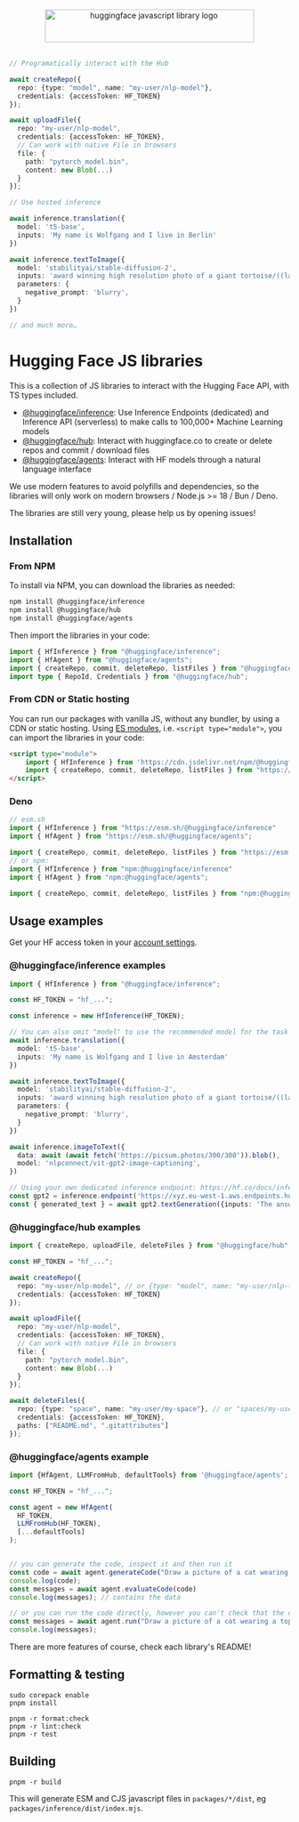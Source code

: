 <p align="center">
  <br/>
  <picture> 
    <source media="(prefers-color-scheme: dark)" srcset="https://huggingface.co/datasets/huggingface/documentation-images/raw/main/huggingfacejs-dark.svg">
    <source media="(prefers-color-scheme: light)" srcset="https://huggingface.co/datasets/huggingface/documentation-images/raw/main/huggingfacejs-light.svg">
    <img alt="huggingface javascript library logo" src="https://huggingface.co/datasets/huggingface/documentation-images/raw/main/huggingfacejs-light.svg" width="376" height="59" style="max-width: 100%;">
  </picture>
  <br/>
  <br/>
</p>

```ts
// Programatically interact with the Hub

await createRepo({
  repo: {type: "model", name: "my-user/nlp-model"},
  credentials: {accessToken: HF_TOKEN}
});

await uploadFile({
  repo: "my-user/nlp-model",
  credentials: {accessToken: HF_TOKEN},
  // Can work with native File in browsers
  file: {
    path: "pytorch_model.bin",
    content: new Blob(...) 
  }
});

// Use hosted inference

await inference.translation({
  model: 't5-base',
  inputs: 'My name is Wolfgang and I live in Berlin'
})

await inference.textToImage({
  model: 'stabilityai/stable-diffusion-2',
  inputs: 'award winning high resolution photo of a giant tortoise/((ladybird)) hybrid, [trending on artstation]',
  parameters: {
    negative_prompt: 'blurry',
  }
})

// and much more…
```

# Hugging Face JS libraries

This is a collection of JS libraries to interact with the Hugging Face API, with TS types included.

- [@huggingface/inference](packages/inference/README.md): Use Inference Endpoints (dedicated) and Inference API (serverless) to make calls to 100,000+ Machine Learning models
- [@huggingface/hub](packages/hub/README.md): Interact with huggingface.co to create or delete repos and commit / download files
- [@huggingface/agents](packages/agents/README.md): Interact with HF models through a natural language interface


We use modern features to avoid polyfills and dependencies, so the libraries will only work on modern browsers / Node.js >= 18 / Bun / Deno. 

The libraries are still very young, please help us by opening issues!

## Installation

### From NPM

To install via NPM, you can download the libraries as needed:

```bash
npm install @huggingface/inference
npm install @huggingface/hub
npm install @huggingface/agents
```

Then import the libraries in your code:

```ts
import { HfInference } from "@huggingface/inference";
import { HfAgent } from "@huggingface/agents";
import { createRepo, commit, deleteRepo, listFiles } from "@huggingface/hub";
import type { RepoId, Credentials } from "@huggingface/hub";
```

### From CDN or Static hosting

You can run our packages with vanilla JS, without any bundler, by using a CDN or static hosting. Using [ES modules](https://hacks.mozilla.org/2018/03/es-modules-a-cartoon-deep-dive/), i.e. `<script type="module">`, you can import the libraries in your code:

```html
<script type="module">
    import { HfInference } from 'https://cdn.jsdelivr.net/npm/@huggingface/inference@2.6.5/+esm';
    import { createRepo, commit, deleteRepo, listFiles } from "https://cdn.jsdelivr.net/npm/@huggingface/hub@0.14.2/+esm";
</script>
```

### Deno

```ts
// esm.sh
import { HfInference } from "https://esm.sh/@huggingface/inference"
import { HfAgent } from "https://esm.sh/@huggingface/agents";

import { createRepo, commit, deleteRepo, listFiles } from "https://esm.sh/@huggingface/hub"
// or npm:
import { HfInference } from "npm:@huggingface/inference"
import { HfAgent } from "npm:@huggingface/agents";

import { createRepo, commit, deleteRepo, listFiles } from "npm:@huggingface/hub"
```


## Usage examples

Get your HF access token in your [account settings](https://huggingface.co/settings/tokens).

### @huggingface/inference examples

```ts
import { HfInference } from "@huggingface/inference";

const HF_TOKEN = "hf_...";

const inference = new HfInference(HF_TOKEN);

// You can also omit "model" to use the recommended model for the task
await inference.translation({
  model: 't5-base',
  inputs: 'My name is Wolfgang and I live in Amsterdam'
})

await inference.textToImage({
  model: 'stabilityai/stable-diffusion-2',
  inputs: 'award winning high resolution photo of a giant tortoise/((ladybird)) hybrid, [trending on artstation]',
  parameters: {
    negative_prompt: 'blurry',
  }
})

await inference.imageToText({
  data: await (await fetch('https://picsum.photos/300/300')).blob(),
  model: 'nlpconnect/vit-gpt2-image-captioning',  
})

// Using your own dedicated inference endpoint: https://hf.co/docs/inference-endpoints/
const gpt2 = inference.endpoint('https://xyz.eu-west-1.aws.endpoints.huggingface.cloud/gpt2');
const { generated_text } = await gpt2.textGeneration({inputs: 'The answer to the universe is'});
```

### @huggingface/hub examples

```ts
import { createRepo, uploadFile, deleteFiles } from "@huggingface/hub";

const HF_TOKEN = "hf_...";

await createRepo({
  repo: "my-user/nlp-model", // or {type: "model", name: "my-user/nlp-test"},
  credentials: {accessToken: HF_TOKEN}
});

await uploadFile({
  repo: "my-user/nlp-model",
  credentials: {accessToken: HF_TOKEN},
  // Can work with native File in browsers
  file: {
    path: "pytorch_model.bin",
    content: new Blob(...) 
  }
});

await deleteFiles({
  repo: {type: "space", name: "my-user/my-space"}, // or "spaces/my-user/my-space"
  credentials: {accessToken: HF_TOKEN},
  paths: ["README.md", ".gitattributes"]
});
```

### @huggingface/agents example

```ts
import {HfAgent, LLMFromHub, defaultTools} from '@huggingface/agents';

const HF_TOKEN = "hf_...";

const agent = new HfAgent(
  HF_TOKEN,
  LLMFromHub(HF_TOKEN),
  [...defaultTools]
);


// you can generate the code, inspect it and then run it
const code = await agent.generateCode("Draw a picture of a cat wearing a top hat. Then caption the picture and read it out loud.");
console.log(code);
const messages = await agent.evaluateCode(code)
console.log(messages); // contains the data

// or you can run the code directly, however you can't check that the code is safe to execute this way, use at your own risk.
const messages = await agent.run("Draw a picture of a cat wearing a top hat. Then caption the picture and read it out loud.")
console.log(messages); 
```


There are more features of course, check each library's README!

## Formatting & testing

```console
sudo corepack enable
pnpm install

pnpm -r format:check
pnpm -r lint:check
pnpm -r test
```

## Building

```
pnpm -r build
```

This will generate ESM and CJS javascript files in `packages/*/dist`, eg `packages/inference/dist/index.mjs`.
